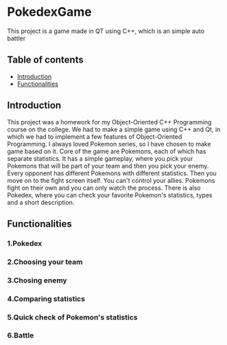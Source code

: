 # PokedexGame
This project is a game made in QT using C++, which is an simple auto battler
## Table of contents
* [Introduction](#introduction)
* [Functionalities](#functionalities)
## Introduction
This project was a homework for my Object-Oriented C++ Programming course on the college. We had to make a simple game using C++ and Qt, in which we had to implement a few features of Object-Oriented Programming. I always loved Pokemon series, so I have chosen to make game based on it. Core of the game are Pokemons, each of which has separate statistics. It has a simple gameplay, where you pick your Pokemons that will be part of your team and then you pick your enemy. Every opponent has different Pokemons with different statistics. Then you move on to the fight screen itself. You can't control your allies. Pokemons fight on their own and you can only watch the process. There is also Pokedex, where you can check your favorite Pokemon's statistics, types and a short description.
## Functionalities

### 1.Pokedex
### 2.Choosing your team
### 3.Chosing enemy
### 4.Comparing statistics
### 5.Quick check of Pokemon's statistics
### 6.Battle
